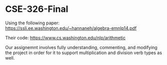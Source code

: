 # CSE-326-Final
Using the following paper: https://ssli.ee.washington.edu/~hannaneh/algebra-emnlp14.pdf

Their code: https://www.cs.washington.edu/nlp/arithmetic

Our assignemnt involves fully understanding, commenting, and modifying the project in order for it to support multiplication and division verb types as well.
